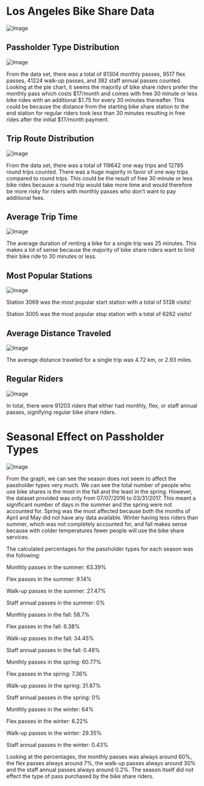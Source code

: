 # Los Angeles Bike Share Data

![Image](https://raw.githubusercontent.com/ashvin26/BikeShares/master/Images/MetroBikeShare.png)

## Passholder Type Distribution

![Image](https://raw.githubusercontent.com/ashvin26/BikeShares/master/Images/PassholderTypes.jpeg)

From the data set, there was a total of 81304 monthly passes, 9517 flex passes, 41224 walk-up passes, and 382 staff annual passes counted. Looking at the pie chart, it seems the majority of bike share riders prefer the monthly pass which costs $17/month and comes with free 30 minute or less bike rides with an additional $1.75 for every 30 minutes thereafter. This could be because the distance from the starting bike share station to the end station for regular riders took less than 30 minutes resulting in free rides after the initial $17/month payment.

## Trip Route Distribution

![Image](https://raw.githubusercontent.com/ashvin26/BikeShares/master/Images/TripRouteCategories.jpeg)

From the data set, there was a total of 119642 one way trips and 12785 round trips counted. There was a huge majority in favor of one way trips compared to round trips. This could be the result of free 30 minute or less bike rides because a round trip would take more time and would therefore be more risky for riders with monthly passes who don't want to pay additional fees.

## Average Trip Time

![Image](https://raw.githubusercontent.com/ashvin26/BikeShares/master/Images/Time.jpg)

The average duration of renting a bike for a single trip was 25 minutes. This makes a lot of sense because the majority of bike share riders want to limit their bike ride to 30 minutes or less.

## Most Popular Stations

![Image](https://raw.githubusercontent.com/ashvin26/BikeShares/master/Images/Popular.gif)

Station 3069 was the most popular start station with a total of 5138 visits!

Station 3005 was the most popular stop station with a total of 6262 visits!

## Average Distance Traveled

![Image](https://raw.githubusercontent.com/ashvin26/BikeShares/master/Images/Bike.png)

The average distance traveled for a single trip was 4.72 km, or 2.93 miles.

## Regular Riders

![Image](https://raw.githubusercontent.com/ashvin26/BikeShares/master/Images/Pass.gif)

In total, there were 91203 riders that either had monthly, flex, or staff annual passes, signifying regular bike share riders.

# Seasonal Effect on Passholder Types

![Image](https://raw.githubusercontent.com/ashvin26/BikeShares/master/Images/SeasonComparison.jpeg)

From the graph, we can see the season does not seem to affect the passholder types very much. We can see the total number of people who use bike shares is the most in the fall and the least in the spring. However, the dataset provided was only from 07/07/2016 to 03/31/2017. This meant a significant number of days in the summer and the spring were not accounted for. Spring was the most affected because both the months of April and May did not have any data available. Winter having less riders than summer, which was not completely accounted for, and fall makes sense because with colder temperatures fewer people will use the bike share services.

The calculated percentages for the passholder types for each season was the following:

Monthly passes in the summer: 63.39%

Flex passes in the summer: 9.14%

Walk-up passes in the summer: 27.47%

Staff annual passes in the summer: 0%

Monthly passes in the fall: 58.7%

Flex passes in the fall: 6.38%

Walk-up passes in the fall: 34.45%

Staff annual passes in the fall: 0.48%

Monthly passes in the spring: 60.77%

Flex passes in the spring: 7.36%

Walk-up passes in the spring: 31.87%

Staff annual passes in the spring: 0%

Monthly passes in the winter: 64%

Flex passes in the winter: 6.22%

Walk-up passes in the winter: 29.35%

Staff annual passes in the winter: 0.43%

Looking at the percentages, the monthly passes was always around 60%, the flex passes always around 7%, the walk-up passes always around 30% and the staff annual passes always around 0.2%. The season itself did not effect the type of pass purchased by the bike share riders.
